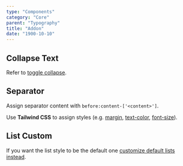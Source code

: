 ```yaml
---
type: "Components"
category: "Core"
parent: "Typography"
title: "Addon"
date: "1900-10-10"
---
```


## Collapse Text

Refer to [toggle collapse](/xtendui/components/toggle/animation#collapse).

## Separator

Assign separator content with `before:content-['<content>']`.

Use **Tailwind CSS** to assign styles (e.g. [margin](https://tailwindcss.com/docs/margin), [text-color](https://tailwindcss.com/docs/text-color), [font-size](https://tailwindcss.com/docs/font-size)).

<demo>
  <demoinline src="demos/components/typography/separator">
  </demoinline>
</demo>

## List Custom

If you want the list style to be the default one [customize default lists instead](/xtendui/components/typography/content#list).

<demo>
  <demoinline src="demos/components/typography/listcustom">
  </demoinline>
</demo>
